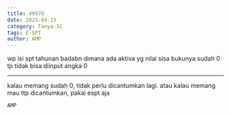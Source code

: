 ```yaml
---
title: 49970
date: 2021-04-15
category: Tanya-SC
tags: E-SPT
author: AMP
---
```


wp isi spt tahunan badabn dimana ada aktiva yg nilai sisa bukunya sudah 0 tp tidak bisa diinput angka 0

---

kalau memang sudah 0, tidak perlu dicantumkan lagi. atau kalau memang mau ttp dicantumkan, pakai espt aja

`AMP`
